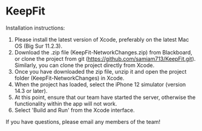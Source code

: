 # KeepFit

Installation instructions:

1. Please install the latest version of Xcode, preferably on the latest Mac OS (Big Sur 11.2.3).
2. Download the .zip file (KeepFit-NetworkChanges.zip) from Blackboard, or clone the project from git (https://github.com/samiam713/KeepFit.git).
   Similarly, you can clone the project directly from Xcode.
3. Once you have downloaded the zip file, unzip it and open the project folder (KeepFit-NetworkChanges) in Xcode.
4. When the project has loaded, select the iPhone 12 simulator (version 14.3 or later).
5. At this point, ensure that our team have started the server, otherwise the functionality within the app will not work.
6. Select 'Build and Run' from the Xcode interface.

If you have questions, please email any members of the team!
 
